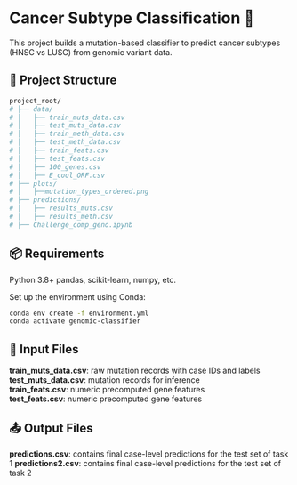 # Cancer Subtype Classification 🧬

This project builds a mutation-based classifier to predict cancer subtypes (HNSC vs LUSC) from genomic variant data.
## 🔧 Project Structure
```bash
project_root/
# ├── data/
# │   ├── train_muts_data.csv
# │   ├── test_muts_data.csv
# │   ├── train_meth_data.csv
# │   ├── test_meth_data.csv
# │   ├── train_feats.csv
# │   ├── test_feats.csv
# │   ├── 100_genes.csv
# │   ├── E_cool_ORF.csv
# ├── plots/
# │   ├──mutation_types_ordered.png
# ├── predictions/
# │   ├── results_muts.csv
# │   ├── results_meth.csv
# ├── Challenge_comp_geno.ipynb
```

## 📦 Requirements
Python 3.8+
pandas, scikit-learn, numpy, etc.

Set up the environment using Conda:

```bash
conda env create -f environment.yml
conda activate genomic-classifier
```

## 📁 Input Files
**train_muts_data.csv**: raw mutation records with case IDs and labels<br>
**test_muts_data.csv**: mutation records for inference<br>
**train_feats.csv**: numeric precomputed gene features<br>
**test_feats.csv**: numeric precomputed gene features<br>

## 📤 Output Files
**predictions.csv**: contains final case-level predictions for the test set of task 1
**predictions2.csv**: contains final case-level predictions for the test set of task 2
